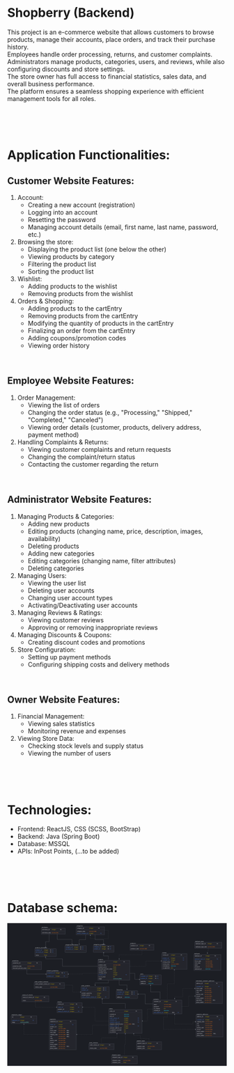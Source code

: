 # Shopberry (Backend)
This project is an e-commerce website that allows customers to browse products, manage their accounts, place orders, and track their purchase history. <br>
Employees handle order processing, returns, and customer complaints. <br>
Administrators manage products, categories, users, and reviews, while also configuring discounts and store settings. <br>
The store owner has full access to financial statistics, sales data, and overall business performance. <br>
The platform ensures a seamless shopping experience with efficient management tools for all roles.

<br>
<br>
<br>

# Application Functionalities:
## Customer Website Features:
1. Account:
   * Creating a new account (registration)
   * Logging into an account
   * Resetting the password
   * Managing account details (email, first name, last name, password, etc.)
2. Browsing the store:
   * Displaying the product list (one below the other)
   * Viewing products by category
   * Filtering the product list
   * Sorting the product list
3. Wishlist:
   * Adding products to the wishlist
   * Removing products from the wishlist
4. Orders & Shopping:
   * Adding products to the cartEntry
   * Removing products from the cartEntry
   * Modifying the quantity of products in the cartEntry
   * Finalizing an order from the cartEntry
   * Adding coupons/promotion codes
   * Viewing order history

<br>

## Employee Website Features:
1. Order Management:
   * Viewing the list of orders
   * Changing the order status (e.g., "Processing," "Shipped," "Completed," "Canceled")
   * Viewing order details (customer, products, delivery address, payment method)
2. Handling Complaints & Returns:
   * Viewing customer complaints and return requests
   * Changing the complaint/return status
   * Contacting the customer regarding the return

<br>

## Administrator Website Features:
1. Managing Products & Categories:
   * Adding new products
   * Editing products (changing name, price, description, images, availability)
   * Deleting products
   * Adding new categories
   * Editing categories (changing name, filter attributes)
   * Deleting categories
2. Managing Users:
   * Viewing the user list
   * Deleting user accounts
   * Changing user account types
   * Activating/Deactivating user accounts
3. Managing Reviews & Ratings:
   * Viewing customer reviews
   * Approving or removing inappropriate reviews
4. Managing Discounts & Coupons:
   * Creating discount codes and promotions
5. Store Configuration:
   * Setting up payment methods
   * Configuring shipping costs and delivery methods

<br>

## Owner Website Features:
1. Financial Management:
   * Viewing sales statistics
   * Monitoring revenue and expenses
2. Viewing Store Data:
   * Checking stock levels and supply status
   * Viewing the number of users

<br>
<br>
<br>

# Technologies:
* Frontend: ReactJS, CSS (SCSS, BootStrap)
* Backend: Java (Spring Boot)
* Database: MSSQL
* APIs: InPost Points, (...to be added)

<br>
<br>
<br>

# Database schema:
<img src="assets/db_schema.png" alt="database schema">
